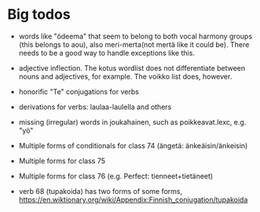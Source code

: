 Big todos
=

- words like "ödeema" that seem to belong to both vocal harmony groups (this
  belongs to aou), also meri-merta(not mertä like it could be). There needs to
  be a good way to handle exceptions like this.

- adjective inflection. The kotus wordlist does not differentiate between nouns
  and adjectives, for example. The voikko list does, however.

- honorific "Te" conjugations for verbs

- derivations for verbs: laulaa-laulella and others

- missing (irregular) words in joukahainen, such as poikkeavat.lexc, e.g. "yö"

- Multiple forms of conditionals for class 74 (ängetä: änkeäisin/änkeisin)
- Multiple forms for class 75
- Multiple forms for class 76 (e.g. Perfect: tienneet+tietäneet)

- verb 68 (tupakoida) has two forms of some forms, https://en.wiktionary.org/wiki/Appendix:Finnish_conjugation/tupakoida
